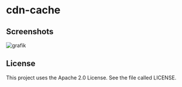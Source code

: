 # cdn-cache

## Screenshots

![grafik](https://user-images.githubusercontent.com/1524059/133780974-ca600e17-b4b4-4f87-ab73-ee80431e4ad4.png)


## License

This project uses the Apache 2.0 License. See the file called LICENSE.
